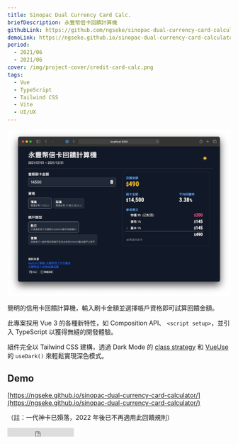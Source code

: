 ```yaml
---
title: Sinopac Dual Currency Card Calc.
briefDescription: 永豐幣倍卡回饋計算機
githubLink: https://github.com/ngseke/sinopac-dual-currency-card-calculator
demoLink: https://ngseke.github.io/sinopac-dual-currency-card-calculator/
period:
  - 2021/06
  - 2021/06
cover: /img/project-cover/credit-card-calc.png
tags:
  - Vue
  - TypeScript
  - Tailwind CSS
  - Vite
  - UI/UX
---
```


![](../../assets/img/project/credit-card-calc/cover.png)

簡明的信用卡回饋計算機，輸入刷卡金額並選擇帳戶資格即可試算回饋金額。

此專案採用 Vue 3 的各種新特性，如 Composition API、 `<script setup>`，並引入 TypeScript 以獲得無縫的開發體驗。

組件完全以 Tailwind CSS 建構，透過 Dark Mode 的 [class strategy](https://tailwindcss.com/docs/dark-mode#toggling-dark-mode-manually) 和 [VueUse](https://vueuse.org/core/useDark/) 的 `useDark()` 來輕鬆實現深色模式。


## Demo

[https://ngseke.github.io/sinopac-dual-currency-card-calculator/](https://ngseke.github.io/sinopac-dual-currency-card-calculator/)

（註：一代神卡已殞落，2022 年後已不再適用此回饋規則）

<iframe src="https://ghbtns.com/github-btn.html?user=ngseke&repo=/sinopac-dual-currency-card-calculator&type=star&count=false" frameborder="0" scrolling="0" width="150" height="20"></iframe>
